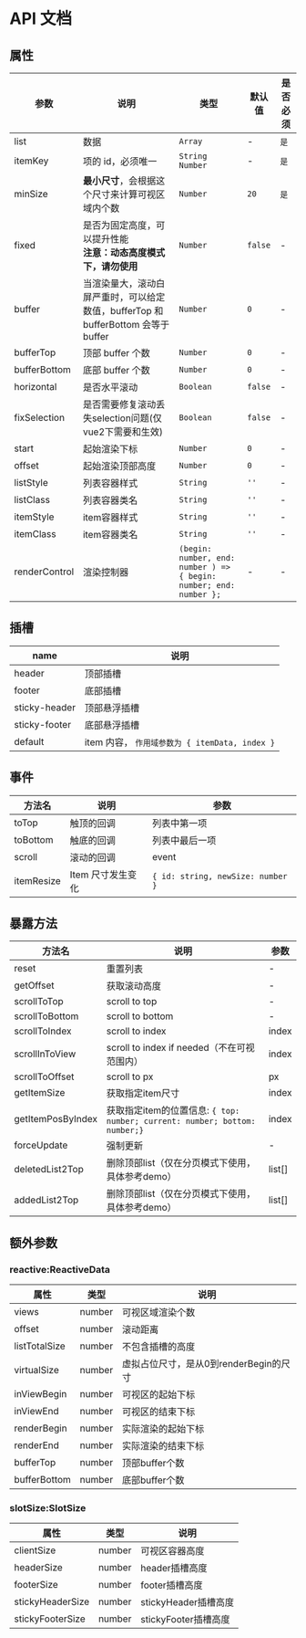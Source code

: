 # API 文档

## 属性

| 参数          | 说明                                                                              | 类型                                                               | 默认值  | 是否必须 |
| ------------- | --------------------------------------------------------------------------------- | ------------------------------------------------------------------ | ------- | -------- |
| list          | 数据                                                                              | `Array`                                                            | -       | `是`     |
| itemKey       | 项的 id，必须唯一                                                                 | `String  Number`                                                   | -       | `是`     |
| minSize       | **最小尺寸**，会根据这个尺寸来计算可视区域内个数                                  | `Number`                                                           | `20`    | `是`     |
| fixed         | 是否为固定高度，可以提升性能<br />**注意：动态高度模式下，请勿使用**              | `Number`                                                           | `false` | -        |
| buffer        | 当渲染量大，滚动白屏严重时，可以给定数值，bufferTop 和 bufferBottom 会等于 buffer | `Number`                                                           | `0`     | -        |
| bufferTop     | 顶部 buffer 个数                                                                  | `Number`                                                           | `0`     | -        |
| bufferBottom  | 底部 buffer 个数                                                                  | `Number`                                                           | `0`     | -        |
| horizontal    | 是否水平滚动                                                                      | `Boolean`                                                          | `false` | -        |
| fixSelection  | 是否需要修复滚动丢失selection问题(仅vue2下需要和生效)                             | `Boolean`                                                          | `false` | -        |
| start         | 起始渲染下标                                                                      | `Number`                                                           | `0`     | -        |
| offset        | 起始渲染顶部高度                                                                  | `Number`                                                           | `0`     | -        |
| listStyle     | 列表容器样式                                                                      | `String`                                                           | `''`    | -        |
| listClass     | 列表容器类名                                                                      | `String`                                                           | `''`    | -        |
| itemStyle     | item容器样式                                                                      | `String`                                                           | `''`    | -        |
| itemClass     | item容器类名                                                                      | `String`                                                           | `''`    | -        |
| renderControl | 渲染控制器                                                                        | `(begin: number, end: number ) => { begin: number; end: number };` | -       | -        |

## 插槽

| name          | 说明                                           |
| ------------- | ---------------------------------------------- |
| header        | 顶部插槽                                       |
| footer        | 底部插槽                                       |
| sticky-header | 顶部悬浮插槽                                   |
| sticky-footer | 底部悬浮插槽                                   |
| default       | item 内容， `作用域参数为 { itemData, index }` |

## 事件

| 方法名     | 说明              | 参数                              |
| ---------- | ----------------- | --------------------------------- |
| toTop      | 触顶的回调        | 列表中第一项                      |
| toBottom   | 触底的回调        | 列表中最后一项                    |
| scroll     | 滚动的回调        | event                             |
| itemResize | Item 尺寸发生变化 | `{ id: string, newSize: number }` |

## 暴露方法

| 方法名            | 说明                                                                       | 参数   |
| ----------------- | -------------------------------------------------------------------------- | ------ |
| reset             | 重置列表                                                                   | -      |
| getOffset         | 获取滚动高度                                                               | -      |
| scrollToTop       | scroll to top                                                              | -      |
| scrollToBottom    | scroll to bottom                                                           | -      |
| scrollToIndex     | scroll to index                                                            | index  |
| scrollInToView    | scroll to index if needed（不在可视范围内）                                | index  |
| scrollToOffset    | scroll to px                                                               | px     |
| getItemSize       | 获取指定item尺寸                                                           | index  |
| getItemPosByIndex | 获取指定item的位置信息: `{ top: number; current: number; bottom: number;}` | index  |
| forceUpdate       | 强制更新                                                                   | -      |
| deletedList2Top   | 删除顶部list（仅在分页模式下使用，具体参考demo）                           | list[] |
| addedList2Top     | 删除顶部list（仅在分页模式下使用，具体参考demo）                           | list[] |

## 额外参数

### reactive:ReactiveData

| 属性          | 类型   | 说明                                   |
| ------------- | ------ | -------------------------------------- |
| views         | number | 可视区域渲染个数                       |
| offset        | number | 滚动距离                               |
| listTotalSize | number | 不包含插槽的高度                       |
| virtualSize   | number | 虚拟占位尺寸，是从0到renderBegin的尺寸 |
| inViewBegin   | number | 可视区的起始下标                       |
| inViewEnd     | number | 可视区的结束下标                       |
| renderBegin   | number | 实际渲染的起始下标                     |
| renderEnd     | number | 实际渲染的结束下标                     |
| bufferTop     | number | 顶部buffer个数                         |
| bufferBottom  | number | 底部buffer个数                         |

### slotSize:SlotSize

| 属性             | 类型   | 说明                 |
| ---------------- | ------ | -------------------- |
| clientSize       | number | 可视区容器高度       |
| headerSize       | number | header插槽高度       |
| footerSize       | number | footer插槽高度       |
| stickyHeaderSize | number | stickyHeader插槽高度 |
| stickyFooterSize | number | stickyFooter插槽高度 |
